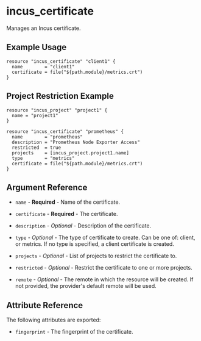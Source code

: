 # incus_certificate

Manages an Incus certificate.

## Example Usage

```hcl
resource "incus_certificate" "client1" {
  name        = "client1"
  certificate = file("${path.module}/metrics.crt")
}
```

## Project Restriction Example

```hcl
resource "incus_project" "project1" {
  name = "project1"
}

resource "incus_certificate" "prometheus" {
  name        = "prometheus"
  description = "Prometheus Node Exporter Access"
  restricted  = true
  projects    = [incus_project.project1.name]
  type        = "metrics"
  certificate = file("${path.module}/metrics.crt")
}
```

## Argument Reference

* `name` - **Required** - Name of the certificate.

* `certificate` - **Required** - The certificate.

* `description` - *Optional* - Description of the certificate.

* `type` - *Optional* - The type of certificate to create. Can be one of: client,
  or metrics. If no type is specified, a client certificate is created.

* `projects` - *Optional* -  List of projects to restrict the certificate to.

* `restricted` - *Optional* -  Restrict the certificate to one or more projects.

* `remote` - *Optional* - The remote in which the resource will be created. If
  not provided, the provider's default remote will be used.

## Attribute Reference

The following attributes are exported:

* `fingerprint` - The fingerprint of the certificate.

